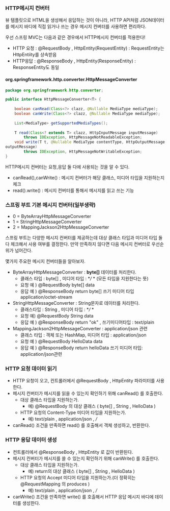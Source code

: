 ### **HTTP메시지 컨버터**

뷰 템플릿으로 HTML을 생성해서 응답하는 것이 아니라, HTTP API처럼 JSON데이터를 메시지 바디에 직접 읽거나 쓰는 경우 메시지 컨버터를 사용하면 편리하다.

우선 스프링 MVC는 다음과 같은 경우에서 HTTP메시지 컨버터를 적용한다!

- HTTP 요청 : @RequestBody , HttpEntity(RequestEntity)  : RequestEntity는 HttpEntiity를 상속받음
- HTTP응답 : @ResponseBody , HttpEntity(ResponseEntity) : ResponseEntity도 동일

#### **org.springframework.http.converter.HttpMessageConverter**

```java
package org.springframework.http.converter;

public interface HttpMessageConverter<T> {
    
	boolean canRead(Class<?> clazz, @Nullable MediaType mediaType);
	boolean canWrite(Class<?> clazz, @Nullable MediaType mediaType);
	
    List<MediaType> getSupportedMediaTypes();
	
    T read(Class<? extends T> clazz, HttpInputMessage inputMessage)
		throws IOException, HttpMessageNotReadableException;
	void write(T t, @Nullable MediaType contentType, HttpOutputMessage
outputMessage) 
        throws IOException, HttpMessageNotWritableException;
}
```

HTTP메시지 컨버터는 요청,응답 둘 다에 사용되는 것을 알 수 있다.

- canRead(),canWrite() : 메시지 컨버터가 해당 클래스, 미디어 타입을 지원하는지 체크
- read().write() : 메시지 컨버터를 통해서 메시지를 읽고 쓰는 기능

### **스프링 부트 기본 메시지 컨버터**(일부생략)

- 0 = ByteArrayHttpMessageConverter
- 1 = StringHttpMessageConverter
- 2 = MappingJackson2HttpMessageConverter

스프링 부트는 다양한 메시지 컨버터를 제공하는데 대상 클래스 타입과 미디어 타입 둘 다 체크해서 사용 여부를 결정한다. 만약 만족하지 않다면 다음 메시지 컨버터로 우선순위가 넘어간다.

몇가지 주요한 메시지 컨버터들을 알아보자.

- ByteArrayHttpMessageConverter : **byte[]** 데이터를 처리한다.
  - 클래스 타입 : byte[] , 미디어 타입 : **/* *  (모든 타입을 지원한다는 뜻)
  - 요청 예 ) @RequestBody byte[] data
  - 응답 예 ) @ResponseBody return byte[] 쓰기 미디어 타입 application/octet-stream
- StringHttpMessageConverter : String문자로 데이터를 처리한다.
  - 클래스타입 : String , 미디어 타입 : **/* *  
  - 요청 예) @RequestBody String data
  - 응답 예 ) @ResponseBody return "ok" , 쓰기미디어타입 : text/plain
- MappingJackson2HttpMessageConverter : application/json 관련
  - 클래스 타입 : 객체 또는 HashMap, 미디어 타입 : application/json
  - 요청 예 ) @RequestBody HelloData data
  - 응답 예 ) @ResponseBody return helloData 쓰기 미디어 타입: application/json관련



### **HTTP 요청 데이터 읽기**

- HTTP 요청이 오고, 컨트롤러에서 @RequestBody , HttpEntity 파라미터를 사용한다.
- 메시지 컨버터가 메시지를 읽을 수 있는지 확인하기 위해 canRead() 를 호출한다.
  - 대상 클래스 타입을 지원하는가.
    - 예) @RequestBody 의 대상 클래스 ( byte[] , String , HelloData )
  - HTTP 요청의 Content-Type 미디어 타입을 지원하는가.
    - 예) text/plain , application/json , */*
- canRead() 조건을 만족하면 read() 를 호출해서 객체 생성하고, 반환한다.

### **HTTP 응답 데이터 생성**

- 컨트롤러에서 @ResponseBody , HttpEntity 로 값이 반환된다.
- 메시지 컨버터가 메시지를 쓸 수 있는지 확인하기 위해 canWrite() 를 호출한다.
  - 대상 클래스 타입을 지원하는가.
    - 예) return의 대상 클래스 ( byte[] , String , HelloData )
  - HTTP 요청의 Accept 미디어 타입을 지원하는가.(더 정확히는 @RequestMapping 의 produces )
    - 예) text/plain , application/json , */*
- canWrite() 조건을 만족하면 write() 를 호출해서 HTTP 응답 메시지 바디에 데이터를 생성한다.